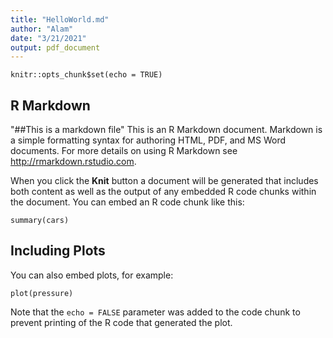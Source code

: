 ```yaml
---
title: "HelloWorld.md"
author: "Alam"
date: "3/21/2021"
output: pdf_document
---
```


```{r setup, include=FALSE}
knitr::opts_chunk$set(echo = TRUE)
```

## R Markdown
"##This is a markdown file"
This is an R Markdown document. Markdown is a simple formatting syntax for authoring HTML, PDF, and MS Word documents. For more details on using R Markdown see <http://rmarkdown.rstudio.com>.

When you click the **Knit** button a document will be generated that includes both content as well as the output of any embedded R code chunks within the document. You can embed an R code chunk like this:

```{r cars}
summary(cars)
```

## Including Plots

You can also embed plots, for example:

```{r pressure, echo=FALSE}
plot(pressure)
```

Note that the `echo = FALSE` parameter was added to the code chunk to prevent printing of the R code that generated the plot.
